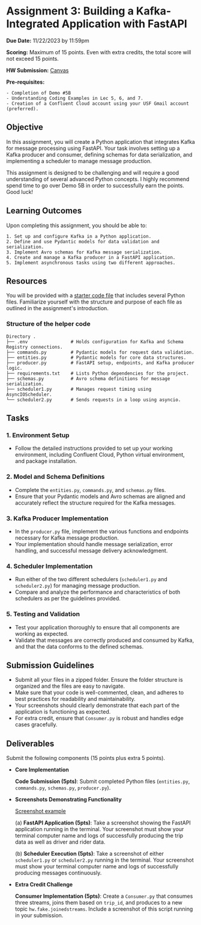 # Assignment 3: Building a Kafka-Integrated Application with FastAPI

**Due Date:** 11/22/2023 by 11:59pm

**Scoring:** Maximum of 15 points. Even with extra credits, the total score will not exceed 15 points.

**HW Submission:** [Canvas](https://usfca.instructure.com/courses/1617043/assignments/7369579)

**Pre-requisites:**

    - Completion of Demo #5B 
    - Understanding Coding Examples in Lec 5, 6, and 7. 
    - Creation of a Confluent Cloud account using your USF Gmail account (preferred).

## Objective

In this assignment, you will create a Python application that integrates Kafka for message processing using FastAPI. Your task involves setting up a Kafka producer and consumer, defining schemas for data serialization, and implementing a scheduler to manage message production.

This assignment is designed to be challenging and will require a good understanding of several advanced Python concepts. I highly recommend spend time to go over Demo 5B in order to successfully earn the points. Good luck!

## Learning Outcomes

Upon completing this assignment, you should be able to:

    1. Set up and configure Kafka in a Python application.
    2. Define and use Pydantic models for data validation and serialization.
    3. Implement Avro schemas for Kafka message serialization.
    4. Create and manage a Kafka producer in a FastAPI application.
    5. Implement asynchronous tasks using two different approaches.

## Resources

You will be provided with a [starter code file](https://github.com/pandaisfast/msds682-fall2023-data-streaming/tree/main/docs/assets/msds-hw3_startcode) that includes several Python files. Familiarize yourself with the structure and purpose of each file as outlined in the assignment's introduction.

### Structure of the helper code

```
Directory .
├── .env                # Holds configuration for Kafka and Schema Registry connections.
├── commands.py         # Pydantic models for request data validation.
├── entities.py         # Pydantic models for core data structures.
├── producer.py         # FastAPI setup, endpoints, and Kafka producer logic.
├── requirements.txt    # Lists Python dependencies for the project.
├── schemas.py          # Avro schema definitions for message serialization.
├── scheduler1.py       # Manages request timing using AsyncIOScheduler.
└── scheduler2.py       # Sends requests in a loop using asyncio.
```

## Tasks

### 1. Environment Setup
- Follow the detailed instructions provided to set up your working environment, including Confluent Cloud, Python virtual environment, and package installation.

### 2. Model and Schema Definitions
- Complete the `entities.py`, `commands.py`, and `schemas.py` files. 
- Ensure that your Pydantic models and Avro schemas are aligned and accurately reflect the structure required for the Kafka messages.

### 3. Kafka Producer Implementation
- In the `producer.py` file, implement the various functions and endpoints necessary for Kafka message production.
- Your implementation should handle message serialization, error handling, and successful message delivery acknowledgment.

### 4. Scheduler Implementation
- Run either of the two different schedulers (`scheduler1.py` and `scheduler2.py`) for managing message production.
- Compare and analyze the performance and characteristics of both schedulers as per the guidelines provided.

### 5. Testing and Validation
- Test your application thoroughly to ensure that all components are working as expected.
- Validate that messages are correctly produced and consumed by Kafka, and that the data conforms to the defined schemas.

## Submission Guidelines

- Submit all your files in a zipped folder. Ensure the folder structure is organized and the files are easy to navigate.
- Make sure that your code is well-commented, clean, and adheres to best practices for readability and maintainability.
- Your screenshots should clearly demonstrate that each part of the application is functioning as expected.
- For extra credit, ensure that `Consumer.py` is robust and handles edge cases gracefully.

## Deliverables

Submit the following components (15 points plus extra 5 points). 

- **Core Implementation**

    **Code Submission (5pts)**: Submit completed Python files (`entities.py`, `commands.py`, `schemas.py`, `producer.py`). 

- **Screenshots Demonstrating Functionality**
   
    [Screenshot example](https://github.com/pandaisfast/msds682-fall2023-data-streaming/blob/main/docs/assets/msds-hw3_startcode/Example%20Screenshot.png) 
     
    (a) **FastAPI Application (5pts)**: Take a screenshot showing the FastAPI application running in the terminal. Your screenshot must show your terminal computer name and logs of successfully producing the trip data as well as driver and rider data.  

    (b) **Scheduler Execution (5pts)**: Take a screenshot of either `scheduler1.py` or `scheduler2.py` running in the terminal. Your screenshot must show your terminal computer name and logs of successfully producing messages continuously.  

- **Extra Credit Challenge**

    **Consumer Implementation (5pts)**: Create a `Consumer.py` that consumes three streams, joins them based on `trip_id`, and produces to a new topic `hw.fake.joinedstreams`. Include a screenshot of this script running in your submission.
